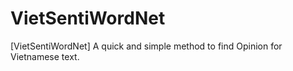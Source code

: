 # VietSentiWordNet
[VietSentiWordNet] A quick and simple method to find Opinion for Vietnamese text.
